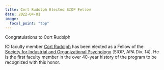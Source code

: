```yaml
---
title: Cort Rudolph Elected SIOP Fellow
date: 2022-04-01
image:
  focal_point: "top"
---
```


Congratulations to Cort Rudolph 

<!--more-->

IO faculty member [Cort Rudolph](/author/cort-rudolph/) has been elected as a Fellow of the [Society for Industrial and Organizational Psychology](https://www.siop.org/Research-Publications/Items-of-Interest/ArtMID/19366/ArticleID/5773/2022-SIOP-Fellows-Announced) (SIOP, APA Div. 14). He is the first faculty member in the over 40-year history of the program to be recognized with this honor.

